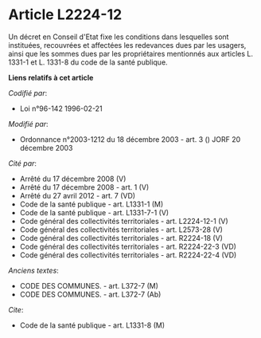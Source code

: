 # Article L2224-12

Un décret en Conseil d'Etat fixe les conditions dans lesquelles sont instituées, recouvrées et affectées les redevances dues
par les usagers, ainsi que les sommes dues par les propriétaires mentionnés aux articles L. 1331-1 et L. 1331-8 du code de la
santé publique.

**Liens relatifs à cet article**

_Codifié par_:

  - Loi n°96-142 1996-02-21

_Modifié par_:

  - Ordonnance n°2003-1212 du 18 décembre 2003 - art. 3 () JORF 20 décembre 2003

_Cité par_:

  - Arrêté du 17 décembre 2008 (V)
  - Arrêté du 17 décembre 2008 - art. 1 (V)
  - Arrêté du 27 avril 2012 - art. 7 (VD)
  - Code de la santé publique - art. L1331-1 (M)
  - Code de la santé publique - art. L1331-7-1 (V)
  - Code général des collectivités territoriales - art. L2224-12-1 (V)
  - Code général des collectivités territoriales - art. L2573-28 (V)
  - Code général des collectivités territoriales - art. R2224-18 (V)
  - Code général des collectivités territoriales - art. R2224-22-3 (VD)
  - Code général des collectivités territoriales - art. R2224-22-4 (VD)

_Anciens textes_:

  - CODE DES COMMUNES. - art. L372-7 (M)
  - CODE DES COMMUNES. - art. L372-7 (Ab)

_Cite_:

  - Code de la santé publique - art. L1331-8 (M)
